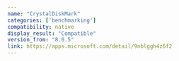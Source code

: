 ```yaml
---
name: "CrystalDiskMark"
categories: ['benchmarking']
compatibility: native
display_result: "Compatible"
version_from: "8.0.5"
link: https://apps.microsoft.com/detail/9nblggh4z6f2
---
```

